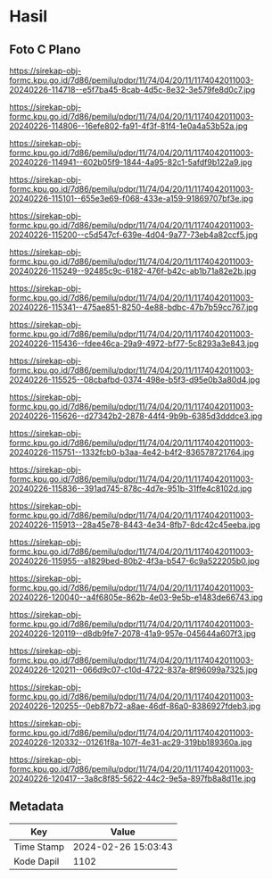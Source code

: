 # Hasil

## Foto C Plano

https://sirekap-obj-formc.kpu.go.id/7d86/pemilu/pdpr/11/74/04/20/11/1174042011003-20240226-114718--e5f7ba45-8cab-4d5c-8e32-3e579fe8d0c7.jpg

https://sirekap-obj-formc.kpu.go.id/7d86/pemilu/pdpr/11/74/04/20/11/1174042011003-20240226-114806--16efe802-fa91-4f3f-81f4-1e0a4a53b52a.jpg

https://sirekap-obj-formc.kpu.go.id/7d86/pemilu/pdpr/11/74/04/20/11/1174042011003-20240226-114941--602b05f9-1844-4a95-82c1-5afdf9b122a9.jpg

https://sirekap-obj-formc.kpu.go.id/7d86/pemilu/pdpr/11/74/04/20/11/1174042011003-20240226-115101--655e3e69-f068-433e-a159-91869707bf3e.jpg

https://sirekap-obj-formc.kpu.go.id/7d86/pemilu/pdpr/11/74/04/20/11/1174042011003-20240226-115200--c5d547cf-639e-4d04-9a77-73eb4a82ccf5.jpg

https://sirekap-obj-formc.kpu.go.id/7d86/pemilu/pdpr/11/74/04/20/11/1174042011003-20240226-115249--92485c9c-6182-476f-b42c-ab1b71a82e2b.jpg

https://sirekap-obj-formc.kpu.go.id/7d86/pemilu/pdpr/11/74/04/20/11/1174042011003-20240226-115341--475ae851-8250-4e88-bdbc-47b7b59cc767.jpg

https://sirekap-obj-formc.kpu.go.id/7d86/pemilu/pdpr/11/74/04/20/11/1174042011003-20240226-115436--fdee46ca-29a9-4972-bf77-5c8293a3e843.jpg

https://sirekap-obj-formc.kpu.go.id/7d86/pemilu/pdpr/11/74/04/20/11/1174042011003-20240226-115525--08cbafbd-0374-498e-b5f3-d95e0b3a80d4.jpg

https://sirekap-obj-formc.kpu.go.id/7d86/pemilu/pdpr/11/74/04/20/11/1174042011003-20240226-115626--d27342b2-2878-44f4-9b9b-6385d3dddce3.jpg

https://sirekap-obj-formc.kpu.go.id/7d86/pemilu/pdpr/11/74/04/20/11/1174042011003-20240226-115751--1332fcb0-b3aa-4e42-b4f2-836578721764.jpg

https://sirekap-obj-formc.kpu.go.id/7d86/pemilu/pdpr/11/74/04/20/11/1174042011003-20240226-115836--391ad745-878c-4d7e-951b-31ffe4c8102d.jpg

https://sirekap-obj-formc.kpu.go.id/7d86/pemilu/pdpr/11/74/04/20/11/1174042011003-20240226-115913--28a45e78-8443-4e34-8fb7-8dc42c45eeba.jpg

https://sirekap-obj-formc.kpu.go.id/7d86/pemilu/pdpr/11/74/04/20/11/1174042011003-20240226-115955--a1829bed-80b2-4f3a-b547-6c9a522205b0.jpg

https://sirekap-obj-formc.kpu.go.id/7d86/pemilu/pdpr/11/74/04/20/11/1174042011003-20240226-120040--a4f6805e-862b-4e03-9e5b-e1483de66743.jpg

https://sirekap-obj-formc.kpu.go.id/7d86/pemilu/pdpr/11/74/04/20/11/1174042011003-20240226-120119--d8db9fe7-2078-41a9-957e-045644a607f3.jpg

https://sirekap-obj-formc.kpu.go.id/7d86/pemilu/pdpr/11/74/04/20/11/1174042011003-20240226-120211--066d9c07-c10d-4722-837a-8f96099a7325.jpg

https://sirekap-obj-formc.kpu.go.id/7d86/pemilu/pdpr/11/74/04/20/11/1174042011003-20240226-120255--0eb87b72-a8ae-46df-86a0-8386927fdeb3.jpg

https://sirekap-obj-formc.kpu.go.id/7d86/pemilu/pdpr/11/74/04/20/11/1174042011003-20240226-120332--01261f8a-107f-4e31-ac29-319bb189360a.jpg

https://sirekap-obj-formc.kpu.go.id/7d86/pemilu/pdpr/11/74/04/20/11/1174042011003-20240226-120417--3a8c8f85-5622-44c2-9e5a-897fb8a8d11e.jpg


## Metadata

| Key        | Value               |
| ---------- | ------------------- |
| Time Stamp | 2024-02-26 15:03:43 |
| Kode Dapil | 1102                |



